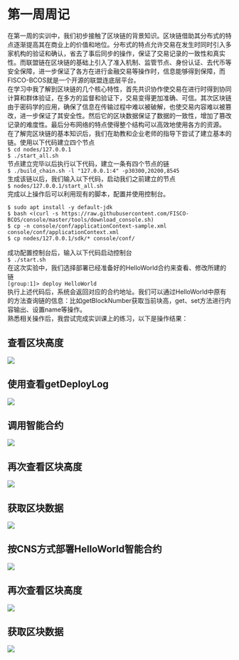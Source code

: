 # 第一周周记
在第一周的实训中，我们初步接触了区块链的背景知识。区块链借助其分布式的特点逐渐提高其在商业上的价值和地位。分布式的特点允许交易在发生时同时引入多家机构的验证和确认，省去了事后同步的操作，保证了交易记录的一致性和真实性。而联盟链在区块链的基础上引入了准入机制、监管节点、身份认证、去代币等安全保障，进一步保证了各方在进行金融交易等操作时，信息能够得到保障，而FISCO-BCOS就是一个开源的联盟连底层平台。  
在学习中我了解到区块链的几个核心特性，首先共识协作使交易在进行时得到协同计算和群体验证，在多方的监督和验证下，交易变得更加准确、可信。其次区块链由于密码学的应用，确保了信息在传输过程中难以被破解，也使交易内容难以被篡改，进一步保证了其安全性。然后它的区块数据保证了数据的一致性，增加了篡改记录的难度性。最后分布网络的特点使得整个结构可以高效地使用各方的资源。  
在了解完区块链的基本知识后，我们在助教和企业老师的指导下尝试了建立基本的链。使用以下代码建立四个节点  
```$ cd nodes/127.0.0.1```  
```$ ./start_all.sh```  
节点建立完毕以后执行以下代码，建立一条有四个节点的链  
```$ ./build_chain.sh -l "127.0.0.1:4" -p30300,20200,8545```  
生成该链以后，我们输入以下代码，启动我们之前建立的节点  
```$ nodes/127.0.0.1/start_all.sh```  
完成以上操作后可以利用现有的脚本，配置并使用控制台。  
```$ cd ~/fisco  
$ sudo apt install -y default-jdk  
$ bash <(curl -s https://raw.githubusercontent.com/FISCO-BCOS/console/master/tools/download_console.sh)  
$ cp -n console/conf/applicationContext-sample.xml console/conf/applicationContext.xml  
$ cp nodes/127.0.0.1/sdk/* console/conf/
```  
成功配置控制台后，输入以下代码启动控制台  
```$ ./start.sh```  
在这次实验中，我们选择部署已经准备好的HelloWorld合约来查看、修改所建的链  
```[group:1]> deploy HelloWorld```  
执行上述代码后，系统会返回对应的合约地址。我们可以通过HelloWorld中原有的方法查询链的信息：比如getBlockNumber获取当前块高，get、set方法进行内容输出、设置name等操作。  
熟悉相关操作后，我尝试完成实训课上的练习，以下是操作结果：  
## 查看区块高度 
![](https://github.com/fisco-bcos-group1/WeBank/blob/master/WeekReport/day1/Jianheng%20Liang/pic/20190602221928.png)  
  
## 使用查看getDeployLog
![](https://github.com/fisco-bcos-group1/WeBank/blob/master/WeekReport/day1/Jianheng%20Liang/pic/20190602221940.png)  
  
## 调用智能合约
![](https://github.com/fisco-bcos-group1/WeBank/blob/master/WeekReport/day1/Jianheng%20Liang/pic/20190602221944.png) 
  
## 再次查看区块高度
![](https://github.com/fisco-bcos-group1/WeBank/blob/master/WeekReport/day1/Jianheng%20Liang/pic/20190602221949.png) 
  
## 获取区块数据
![](https://github.com/fisco-bcos-group1/WeBank/blob/master/WeekReport/day1/Jianheng%20Liang/pic/20190602221955.png) 
  
## 按CNS方式部署HelloWorld智能合约
![](https://github.com/fisco-bcos-group1/WeBank/blob/master/WeekReport/day1/Jianheng%20Liang/pic/20190602221958.png) 
  
## 再次查看区块高度
![](https://github.com/fisco-bcos-group1/WeBank/blob/master/WeekReport/day1/Jianheng%20Liang/pic/20190602222002.png)   

  
## 获取区块数据
![](https://github.com/fisco-bcos-group1/WeBank/blob/master/WeekReport/day1/Jianheng%20Liang/pic/20190602222005.png) 
